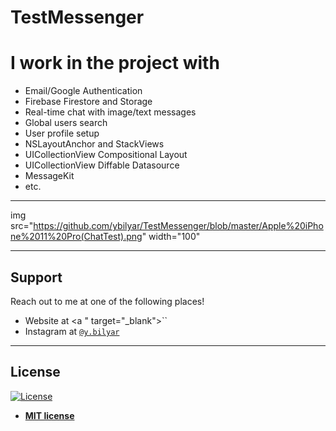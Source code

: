 # TestMessenger




# I work in the project with




- Email/Google Authentication
- Firebase Firestore and Storage
- Real-time chat with image/text messages
- Global users search
- User profile setup
- NSLayoutAnchor and StackViews
- UICollectionView Compositional Layout
- UICollectionView Diffable Datasource
- MessageKit
- etc.





---
img src="https://github.com/ybilyar/TestMessenger/blob/master/Apple%20iPhone%2011%20Pro(ChatTest).png" width="100"

---

## Support

Reach out to me at one of the following places!

- Website at <a " target="_blank">``</a>
- Instagram at <a href="https://www.instagram.com/y.bilyar/" target="_blank">`@y.bilyar`</a>


---



## License

[![License](http://img.shields.io/:license-mit-blue.svg?style=flat-square)](http://badges.mit-license.org)

- **[MIT license](http://opensource.org/licenses/mit-license.php)**

